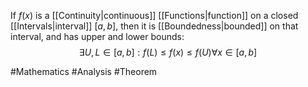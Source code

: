 If $f(x)$ is a [[Continuity|continuous]] [[Functions|function]] on a closed [[Intervals|interval]] $[a,b]$, then it is [[Boundedness|bounded]] on that interval, and has upper and lower bounds:
$$
\exists U,L\in [a,b]:f(L)\leq f(x)\leq f(U)\forall x\in [a,b]
$$

#Mathematics #Analysis #Theorem 